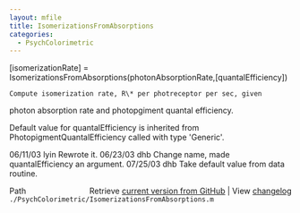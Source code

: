 ```yaml
---
layout: mfile
title: IsomerizationsFromAbsorptions
categories:
  - PsychColorimetric
---
```


 \[isomerizationRate\] = IsomerizationsFromAbsorptions\(photonAbsorptionRate,\[quantalEfficiency\]\)

    Compute isomerization rate, R\* per photreceptor per sec, given
 photon absorption rate and photopgiment quantal efficiency.

 Default value for quantalEfficiency is inherited from PhotopigmentQuantalEfficiency
 called with type 'Generic'.

 06/11/03 lyin      Rewrote it.
 06/23/03 dhb       Change name, made quantalEfficiency an argument.
 07/25/03 dhb    Take default value from data routine.


<div class="code_header" style="text-align:right;">
  <span style="float:left;">Path&nbsp;&nbsp;</span> <span class="counter">Retrieve <a href=
  "https://raw.github.com/Psychtoolbox-3/Psychtoolbox-3/beta/./PsychColorimetric/IsomerizationsFromAbsorptions.m">current version from GitHub</a> | View <a href=
  "https://github.com/Psychtoolbox-3/Psychtoolbox-3/commits/beta/./PsychColorimetric/IsomerizationsFromAbsorptions.m">changelog</a></span>
</div>
<div class="code">
  <code>./PsychColorimetric/IsomerizationsFromAbsorptions.m</code>
</div>
